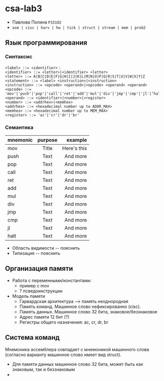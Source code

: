 # csa-lab3

- Павлова Полина `P33102`
- `asm | cisc | harv | hw | tick | struct | stream | mem | prob2`

## Язык программирования
### Синтаксис
``` ebnf
<label> ::= <identifier>：
<identifier> ::= <letter>|<identifier> <letter>
<letter> ::= A|B|C|D|E|F|G|H|I|J|K|L|M|N|O|P|Q|R|S|T|U|V|W|X|Y|Z 
<statement> ::= <label> <instruction>|<instruction>
<instruction> ::= <opcode> <operand>|<opcode> <operand> <operand>
<opcode> ::= 'mov'|'push'|'pop'|'call'|'ret'|'add'|'mul'|'div'|'jmp'|'cmp'|'jl'|‘halt’
<operand> ::= <identifier>|<number>|<register>
<number> ::= <addrhex>|<memhex>
<addrhex> ::= <hexadecimal number up to ADDR_MAX>
<memhex> ::= <hexadecimal number up to MEM_MAX>
<register> ::= 'ac'|'cr'|'dr'|'br'
```
### Семантика
| mnemonic | purpose |     example |
|:---------|:-------:|------------:|
| mov      |  Title  | Here's this |
| push     |  Text   |    And more |
| pop      |  Text   |    And more |
| call     |  Text   |    And more |
| ret      |  Text   |    And more |
| add      |  Text   |    And more |
| mul      |  Text   |    And more |
| div      |  Text   |    And more |
| jmp      |  Text   |    And more |
| cmp      |  Text   |    And more |
| jl       |  Text   |    And more |
| halt     |  Text   |    And more |


- Область видимости -- пояснить
- Типизация -- пояснить

## Организация памяти
- Работа с переменными/константами:
  - пример с mov
  - ? псведоинструкции
- Модель памяти
  - Гарвардская архитектура --> память неоднородная
  - Память команд. Машинное слово нефиксированно (cisc).
  - Память данных. Машинное слово 32 бита, знаковое/беззнаковое
  - Адрес памяти 12 бит (?)
  - Регистры общего назначения: ac, cr, dr, br
## Система команд
Мнемоника ассемблера совпадает с мнемоникой машинного слова (согласно варианту машинное слово имеет вид struct).
- Для памяти данных машинное слово 32 бита, может быть как знаковым, так и беззнаковым
- 
